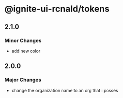 # @ignite-ui-rcnald/tokens

## 2.1.0

### Minor Changes

- add new color

## 2.0.0

### Major Changes

- change the organization name to an org that i posses
